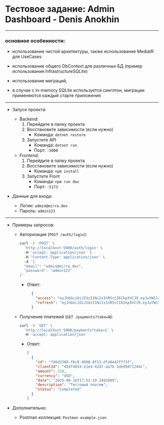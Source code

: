 # Тестовое задание: Admin Dashboard - Denis Anokhin  
---
### основное особенности:

- использование чистой архитектуры, также использование MediatR для UseCases

- использование общего DbContext для различных БД (пример использования InfrastructureSQLite)
- использование миграций, 
- в случае с in-memory SQLite используется синглтон, миграции применяются каждый старте приложения
  
---
- Запуск проекта:  
  - Backend:    
    1. Перейдите в папку проекта  
    2. Восстановите зависимости (если нужно)
        - Команда: `dotnet restore`
    1. Запустите API
        - Команда: `dotnet run`
        - Порт: `:5000`  
  - Frontend:  
    1. Перейдите в папку проекта  
    2. Восстановите зависимости (если нужно)
        - Команда: `npm install`
    1. Запустите Front
        - Команда: `npm run dev`  
        - Порт: `:5173`  

- Данные для входа:  
  - Логин: `admin@mirra.dev`  
  - Пароль: `admin123`  
---
- Примеры запросов:  

  - Авторизация (`POST /auth/login`):  
    ```bash  
    curl -X 'POST' \  
      'http://localhost:5000/auth/login' \  
      -H 'accept: application/json' \  
      -H 'Content-Type: application/json' \  
      -d '{  
      "email": "admin@mirra.dev",  
      "password": "admin123"  
    }'  
    ```  
    - Ответ:  
      ```json  
        {
          "access": "eyJhbGciOiJIUzI1NiIsInR5cCI6IkpXVCJ9.eyJuYW1laWQiOiI5YWM1MTMwZi1lNmU5LTQ1ZWItYjFmZS0zMmRjM2VlMGU4Y2QiLCJlbWFpbCI6ImFkbWluQG1pcnJhLmRldiIsInJvbGUiOiJBZG1pbiIsIm5iZiI6MTc1MDIzNDg0MSwiZXhwIjoxNzUwMjM1MDIxLCJpYXQiOjE3NTAyMzQ4NDEsImlzcyI6Imh0dHBzOi8vbWlycmEucGx1cy8iLCJhdWQiOiJodHRwczovL21pcnJhLnBsdXMvIn0.GIxP826oyoKm2aIw4SFYO5mb6lKh5SJb0IriJcnrdwI",
          "refresh": "eyJhbGciOiJIUzI1NiIsInR5cCI6IkpXVCJ9.eyJuYW1laWQiOiI5YWM1MTMwZi1lNmU5LTQ1ZWItYjFmZS0zMmRjM2VlMGU4Y2QiLCJuYmYiOjE3NTAyMzQ4NDEsImV4cCI6MTc1MDgzOTY0MSwiaWF0IjoxNzUwMjM0ODQxLCJpc3MiOiJodHRwczovL21pcnJhLnBsdXMvIiwiYXVkIjoiaHR0cHM6Ly9taXJyYS5wbHVzLyJ9.C7ODJJA--KIOATqNjEGg0EEv7WXztRwtbHXG484JSGo"
        } 
      ```  

  - Получение платежей (`GET /payments?take=N`):  
    ```bash  
    curl -X 'GET' \  
      'http://localhost:5000/payments?take=1' \  
      -H 'accept: application/json'  
    ```  
    - Ответ:  
      ```json  
      [  
        {  
          "id": "f46d3368-fbc8-4098-8f13-dfa0442fff3f",  
          "clientId": "d34f4654-e1ed-4247-aa7b-1ded5071244c",  
          "amount": 150,  
          "currency": "USD",  
          "date": "2025-06-16T17:52:19.2492089",  
          "description": "Тестовый платеж",  
          "status": "Completed"  
        }  
      ]  
      ```  

- Дополнительно:  
  - Postman коллекция: `Postman example.json`  